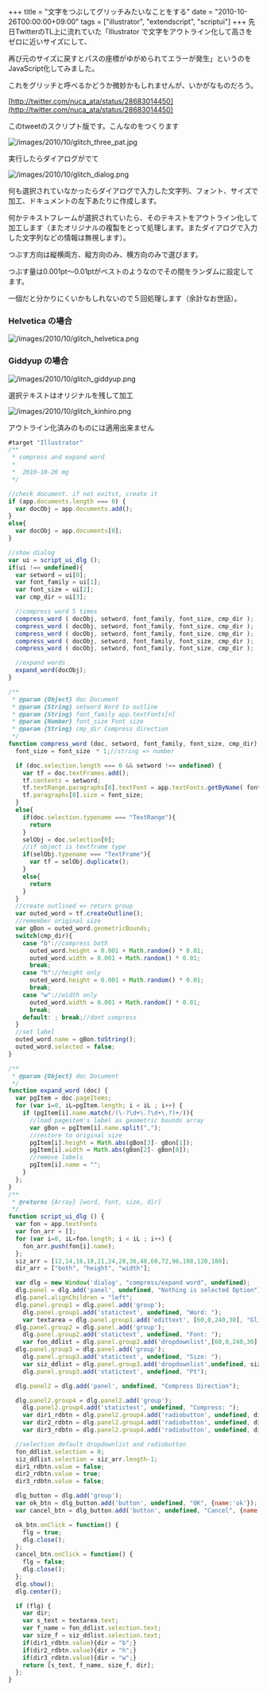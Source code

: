 +++
title = "文字をつぶしてグリッチみたいなことをする"
date = "2010-10-26T00:00:00+09:00"
tags = ["illustrator", "extendscript", "scriptui"]
+++
先日TwitterのTL上に流れていた「Illustrator で文字をアウトライン化して高さをゼロに近いサイズにして、

再び元のサイズに戻すとパスの座標がゆがめられてエラーが発生」というのをJavaScript化してみました。

これをグリッチと呼べるかどうか微妙かもしれませんが、いかがなものだろう。

[http://twitter.com/nuca_ata/status/28683014450](http://twitter.com/nuca_ata/status/28683014450)

このtweetのスクリプト版です。こんなのをつくります

![/images/2010/10/glitch_three_pat.jpg](/images/2010/10/glitch_three_pat.jpg)

実行したらダイアログがでて

![/images/2010/10/glitch_dialog.png](/images/2010/10/glitch_dialog.png)

何も選択されていなかったらダイアログで入力した文字列、フォント、サイズで加工、ドキュメントの左下あたりに作成します。

何かテキストフレームが選択されていたら、そのテキストをアウトライン化して加工します（またオリジナルの複製をとって処理します。またダイアログで入力した文字列などの情報は無視します）。

つぶす方向は縦横両方、縦方向のみ、横方向のみで選びます。

つぶす量は0.001pt〜0.01ptがベストのようなのでその間をランダムに設定してます。

一個だと分かりにくいかもしれないので５回処理します（余計なお世話）。

### Helvetica の場合

![/images/2010/10/glitch_helvetica.png](/images/2010/10/glitch_helvetica.png)

### Giddyup の場合

![/images/2010/10/glitch_giddyup.png](/images/2010/10/glitch_giddyup.png)

選択テキストはオリジナルを残して加工

![/images/2010/10/glitch_kinhiro.png](/images/2010/10/glitch_kinhiro.png)

アウトライン化済みのものには適用出来ません

```js
#target "Illustrator"
/**
 * compress and expand word
 * 
 *  2010-10-26 mg
 */

//check document. if not exitst, create it
if (app.documents.length === 0) {
  var docObj = app.documents.add();
}
else{
  var docObj = app.documents[0];
}

//show dialog
var ui = script_ui_dlg ();
if(ui !== undefined){
  var setword = ui[0];
  var font_family = ui[1];
  var font_size = ui[2];
  var cmp_dir = ui[3];

  //compress word 5 times
  compress_word ( docObj, setword, font_family, font_size, cmp_dir );
  compress_word ( docObj, setword, font_family, font_size, cmp_dir );
  compress_word ( docObj, setword, font_family, font_size, cmp_dir );
  compress_word ( docObj, setword, font_family, font_size, cmp_dir );
  compress_word ( docObj, setword, font_family, font_size, cmp_dir );

  //expand words
  expand_word(docObj);
}

/**
 * @param {Object} doc Document
 * @param {String} setword Word to outline
 * @param {String} font_family app.textFonts[n]
 * @param {Number} font_size Font size
 * @param {String} cmp_dir Compress direction
 */
function compress_word (doc, setword, font_family, font_size, cmp_dir) {
  font_size = font_size　* 1;//string => number

  if (doc.selection.length === 0 && setword !== undefined) {  
    var tf = doc.textFrames.add();
    tf.contents = setword;
    tf.textRange.paragraphs[0].textFont = app.textFonts.getByName( font_family );
    tf.paragraphs[0].size = font_size;
  }
  else{
    if(doc.selection.typename === "TextRange"){
      return
    }
    selObj = doc.selection[0];
    //if object is textframe type
    if(selObj.typename === "TextFrame"){
      var tf = selObj.duplicate();  
    }
    else{
      return
    }
  }
  //create outlined => return group
  var outed_word = tf.createOutline();
  //remember original size
  var gBon = outed_word.geometricBounds;
  switch(cmp_dir){
    case "b"://compress both
      outed_word.height = 0.001 + Math.random() * 0.01;
      outed_word.width = 0.001 + Math.random() * 0.01;
      break;
    case "h"://height only
      outed_word.height = 0.001 + Math.random() * 0.01;
      break;
    case "w"://width only
      outed_word.width = 0.001 + Math.random() * 0.01;
      break;
    default: ; break;//dont compress
  }
  //set label
  outed_word.name = gBon.toString();
  outed_word.selected = false;
}

/**
 * @param {Object} doc Document 
 */
function expand_word (doc) {
  var pgItem = doc.pageItems;
  for (var i=0, iL=pgItem.length; i < iL ; i++) {
    if (pgItem[i].name.match(/(\-?\d+\.?\d+\,?)+/)){
      //load pageitem's label as geometric bounds array
      var gBon = pgItem[i].name.split(",");
      //restore to original size
      pgItem[i].height = Math.abs(gBon[3]- gBon[1]);
      pgItem[i].width = Math.abs(gBon[2]- gBon[0]);
      //remove labels
      pgItem[i].name = "";
    }
  };
}
/**
 * @returns {Array} [word, font, size, dir] 
 */
function script_ui_dlg () {
  var fon = app.textFonts
  var fon_arr = [];
  for (var i=0, iL=fon.length; i < iL ; i++) {
    fon_arr.push(fon[i].name);
  };
  siz_arr = [12,14,16,18,21,24,28,36,48,60,72,96,108,120,180];
  dir_arr = ["both", "height", "width"];

  var dlg = new Window('dialog', "compress/expand word", undefined);
  dlg.panel = dlg.add('panel', undefined, "Nothing is selected Option");
  dlg.panel.alignChildren = "left";
  dlg.panel.group1 = dlg.panel.add('group');
    dlg.panel.group1.add('statictext', undefined, "Word: ");
    var textarea = dlg.panel.group1.add('edittext', [60,0,240,30], "Glitch");
  dlg.panel.group2 = dlg.panel.add('group');
    dlg.panel.group2.add('statictext', undefined, "Font: ");
    var fon_ddlist = dlg.panel.group2.add('dropdownlist',[60,0,240,30], fon_arr);
  dlg.panel.group3 = dlg.panel.add('group');
    dlg.panel.group3.add('statictext', undefined, "Size: ");
    var siz_ddlist = dlg.panel.group3.add('dropdownlist',undefined, siz_arr);
    dlg.panel.group3.add('statictext', undefined, "Pt");

  dlg.panel2 = dlg.add('panel', undefined, "Compress Direction");

  dlg.panel2.group4 = dlg.panel2.add('group');
    dlg.panel2.group4.add('statictext', undefined, "Compress: ");
    var dir1_rdbtn = dlg.panel2.group4.add('radiobutton', undefined, dir_arr[0]);
    var dir2_rdbtn = dlg.panel2.group4.add('radiobutton', undefined, dir_arr[1]);
    var dir3_rdbtn = dlg.panel2.group4.add('radiobutton', undefined, dir_arr[2]);

  //selection default dropdownlist and radiobutton
  fon_ddlist.selection = 0;
  siz_ddlist.selection = siz_arr.length-1;
  dir1_rdbtn.value = false;
  dir2_rdbtn.value = true;
  dir3_rdbtn.value = false;

  dlg_button = dlg.add('group');
  var ok_btn = dlg_button.add('button', undefined, "OK", {name:'ok'});
  var cancel_btn = dlg_button.add('button', undefined, "Cancel", {name:'cancel'});

  ok_btn.onClick = function() {
    flg = true;
    dlg.close();
  };
  cancel_btn.onClick = function() {
    flg = false;
    dlg.close();
  };
  dlg.show();
  dlg.center();

  if (flg) {
    var dir;
    var s_text = textarea.text;
    var f_name = fon_ddlist.selection.text;
    var size_f = siz_ddlist.selection.text;
    if(dir1_rdbtn.value){dir = "b";}
    if(dir2_rdbtn.value){dir = "h";}
    if(dir3_rdbtn.value){dir = "w";}
    return [s_text, f_name, size_f, dir];
  };
}
```